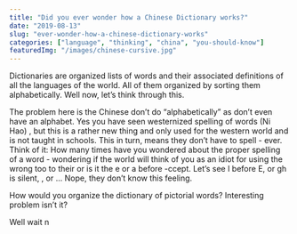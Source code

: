 ```yaml
---
title: "Did you ever wonder how a Chinese Dictionary works?"
date: "2019-08-13"
slug: "ever-wonder-how-a-chinese-dictionary-works"
categories: ["language", "thinking", "china", "you-should-know"]
featuredImg: "/images/chinese-cursive.jpg"
---
```


<!-- wp:paragraph -->
<p>Dictionaries are organized lists of words and their associated definitions of all the languages of the world. All of them organized by sorting them alphabetically. Well now, let’s think through this. </p>
<!-- /wp:paragraph -->

<!-- wp:paragraph -->
<p>The problem here is the Chinese don’t do “alphabetically” as don’t even have an alphabet. Yes you have seen westernized spelling of words (Ni Hao) , but this is a rather new thing and only used for the western world and is not taught in schools. This in turn, means they don’t have to spell - ever. Think of it: How many times have you wondered about the proper spelling of a word - wondering if the world will think of you as an idiot for using the wrong too to their or is it the e or a before -ccept. Let’s see I before E, or gh is silent, , or ... Nope, they don’t know this feeling. </p>
<!-- /wp:paragraph -->

<!-- wp:paragraph -->
<p>How would you organize the dictionary of pictorial words? Interesting problem isn’t it?</p>
<!-- /wp:paragraph -->

<!-- wp:paragraph -->
<p>Well wait n</p>
<!-- /wp:paragraph -->

<!-- wp:paragraph -->
<p></p>
<!-- /wp:paragraph -->

<!-- wp:paragraph -->
<p></p>
<!-- /wp:paragraph -->
